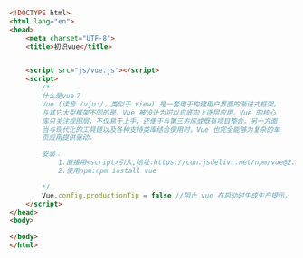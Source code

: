 
<BlogInfo id="350" title="2.初识vue" author="白日梦想猿" pv=0 read_times=0 pre_cost_time="0分31秒" category="vue学习" tag_list="['vue学习']" create_time="2022.12.28 22:23:30" update_time="2022.12.28 22:42:01" />

```html
<!DOCTYPE html>
<html lang="en">
<head>
    <meta charset="UTF-8">
    <title>初识vue</title>


    <script src="js/vue.js"></script>
    <script>
        /*
        什么是vue？
        Vue (读音 /vjuː/，类似于 view) 是一套用于构建用户界面的渐进式框架。
        与其它大型框架不同的是，Vue 被设计为可以自底向上逐层应用。Vue 的核心
        库只关注视图层，不仅易于上手，还便于与第三方库或既有项目整合。另一方面，
        当与现代化的工具链以及各种支持类库结合使用时，Vue 也完全能够为复杂的单
        页应用提供驱动。

        安装：
            1.直接用<script>引入,地址:https://cdn.jsdelivr.net/npm/vue@2.7.14/dist/vue.js
            2.使用npm:npm install vue

        */
        Vue.config.productionTip = false //阻止 vue 在启动时生成生产提示。
    </script>
</head>
<body>

</body>
</html>
```
